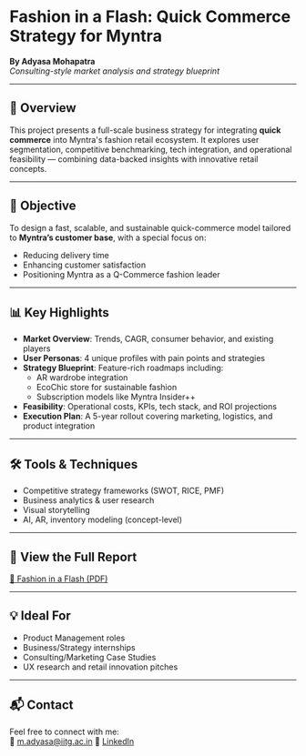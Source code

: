 # Fashion in a Flash: Quick Commerce Strategy for Myntra

**By Adyasa Mohapatra**  
*Consulting-style market analysis and strategy blueprint*

---

## 📄 Overview

This project presents a full-scale business strategy for integrating **quick commerce** into Myntra's fashion retail ecosystem. It explores user segmentation, competitive benchmarking, tech integration, and operational feasibility — combining data-backed insights with innovative retail concepts.

---

## 🎯 Objective

To design a fast, scalable, and sustainable quick-commerce model tailored to **Myntra’s customer base**, with a special focus on:

- Reducing delivery time
- Enhancing customer satisfaction
- Positioning Myntra as a Q-Commerce fashion leader

---

## 📊 Key Highlights

- **Market Overview**: Trends, CAGR, consumer behavior, and existing players
- **User Personas**: 4 unique profiles with pain points and strategies
- **Strategy Blueprint**: Feature-rich roadmaps including:
  - AR wardrobe integration
  - EcoChic store for sustainable fashion
  - Subscription models like Myntra Insider++
- **Feasibility**: Operational costs, KPIs, tech stack, and ROI projections
- **Execution Plan**: A 5-year rollout covering marketing, logistics, and product integration

---

## 🛠️ Tools & Techniques

- Competitive strategy frameworks (SWOT, RICE, PMF)
- Business analytics & user research
- Visual storytelling
- AI, AR, inventory modeling (concept-level)

---

## 📎 View the Full Report

[📄 Fashion in a Flash (PDF)](./Fashion%20in%20a%20Flash.pdf)

---

## 💡 Ideal For

- Product Management roles  
- Business/Strategy internships  
- Consulting/Marketing Case Studies  
- UX research and retail innovation pitches

---

## 📬 Contact

Feel free to connect with me:  
📧 m.adyasa@iitg.ac.in 
🔗 [LinkedIn](https://www.linkedin.com/in/adyasa-mohapatra-499477298/)
